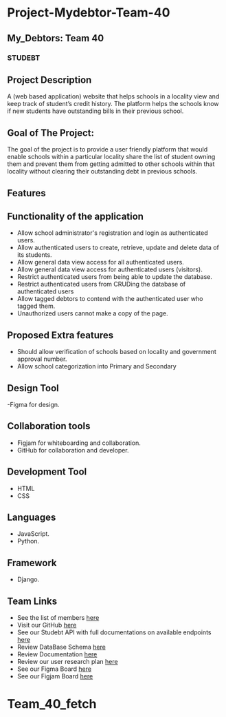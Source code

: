 # Project-Mydebtor-Team-40

## My_Debtors: Team 40
### STUDEBT 

## Project Description
A (web based application) website that helps schools in a locality view and keep track of student’s credit history. The platform helps the schools know if new students have outstanding bills in their previous school. 

## Goal of The Project: 
The goal of the project is to provide a user friendly platform that would enable schools within a particular locality share the list of student owning them and prevent them from getting admitted to other schools within that locality without clearing their outstanding debt in previous schools.

## Features


## Functionality of the application
- Allow school administrator's registration and login as authenticated users.
- Allow authenticated users to create, retrieve, update and delete data of its students.
- Allow general data view access for all authenticated users.
- Allow general data view access for authenticated users (visitors).
- Restrict authenticated users from being able to update the database. 
- Restrict authenticated users from CRUDing the database of authenticated users
- Allow tagged debtors to contend with the authenticated user who tagged them.
- Unauthorized users cannot make a copy of the page.

## Proposed Extra features
- Should allow verification of schools based on locality and government approval number.
- Allow school categorization into Primary and Secondary

## Design Tool
-Figma for design.

## Collaboration tools
- Figjam for whiteboarding and collaboration.
- GitHub for collaboration and developer.

## Development Tool
- HTML
- CSS

## Languages
- JavaScript.
- Python.

## Framework
- Django.

## Team Links
- See the list of members [here](https://docs.google.com/document/d/1pKcfIprPLsnx6cK6jP99RxSOQctWKWFcfkS8ohkb_U8/edit?usp=sharing)
- Visit our GitHub [here](https://github.com/zuri-training/Project-Mydebtor-Team-40
)
- See our Studebt API with full documentations on available endpoints [here](https://studebt4-prod.herokuapp.com/)
- Review DataBase Schema [here](https://drive.google.com/drive/u/0/folders/1IVnKx77_AQyTkRvFRjrFk0D_cRe1YkPJ)
- Review Documentation [here](https://docs.google.com/document/d/1wwtaGSjwjdLCizmDcg4SI6FTztLnIaFmZy7oUnQW_eY/edit?usp=sharing)
- Review our user research plan [here](https://docs.google.com/document/d/18CDMxCiKuRJf8VVVtRcXeqaNqN9PgqfwyIrLIUJydCo/edit?usp=sharing)
- See our Figma Board [here](https://www.figma.com/file/j8hznqDDMZwr8FPzXvUv8g/Team-40-_My-Debtors(-Studebt)?node-id=1658%3A18131)
- See our Figjam Board [here](https://www.figma.com/file/PVziRLWRyTE7rJZVhdHPBV/Team-40-_-My-Debtors(Studebt)?node-id=0%3A1)
# Team_40_fetch
